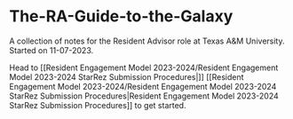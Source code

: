 # The-RA-Guide-to-the-Galaxy
A collection of notes for the Resident Advisor role at Texas A&amp;M University.
Started on 11-07-2023.

Head to [[Resident Engagement Model 2023-2024/Resident Engagement Model 2023-2024 StarRez Submission Procedures|]] [[Resident Engagement Model 2023-2024/Resident Engagement Model 2023-2024 StarRez Submission Procedures|Resident Engagement Model 2023-2024 StarRez Submission Procedures]] to get started.


